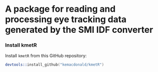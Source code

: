 A package for reading and processing eye tracking data generated by the SMI IDF converter
===

### Install kmetR
Install `kmetR` from this GitHub repository:

```S
devtools::install_github("kemacdonald/kmetR")
```
